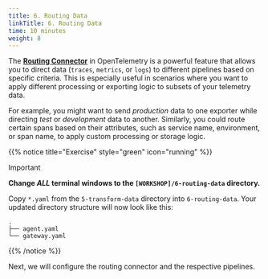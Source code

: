 ```yaml
---
title: 6. Routing Data
linkTitle: 6. Routing Data
time: 10 minutes
weight: 8
---
```


The [**Routing Connector**](https://github.com/open-telemetry/opentelemetry-collector-contrib/tree/main/connector/routingconnector) in OpenTelemetry is a powerful feature that allows you to direct data (`traces`, `metrics`, or `logs`) to different pipelines based on specific criteria. This is especially useful in scenarios where you want to apply different processing or exporting logic to subsets of your telemetry data.

For example, you might want to send *production* data to one exporter while directing *test* or *development* data to another. Similarly, you could route certain spans based on their attributes, such as service name, environment, or span name, to apply custom processing or storage logic.

{{% notice title="Exercise" style="green" icon="running" %}}

> [!IMPORTANT]
> **Change _ALL_ terminal windows to the `[WORKSHOP]/6-routing-data` directory.**

Copy `*.yaml` from the `5-transform-data` directory into `6-routing-data`. Your updated directory structure will now look like this:

```text { title="Updated Directory Structure" }
.
├── agent.yaml
└── gateway.yaml
```

{{% /notice %}}

Next, we will configure the routing connector and the respective pipelines.

